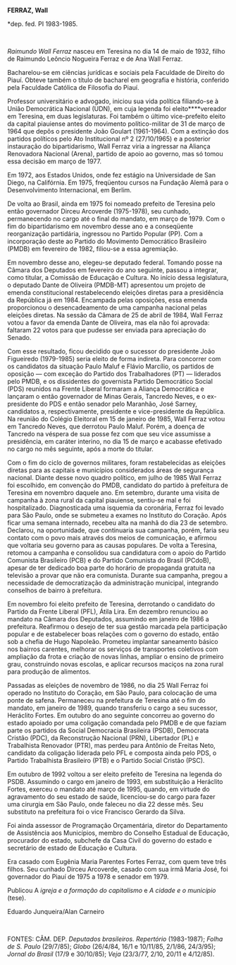 **FERRAZ, Wall**

\*dep. fed. PI 1983-1985.

 

*Raimundo Wall Ferraz* nasceu em Teresina no dia 14 de maio de 1932,
filho de Raimundo Leôncio Nogueira Ferraz e de Ana Wall Ferraz.

Bacharelou-se em ciências jurídicas e sociais pela Faculdade de Direito
do Piauí. Obteve também o título de bacharel em geografia e história,
conferido pela Faculdade Católica de Filosofia do Piauí.

Professor universitário e advogado, iniciou sua vida política
filiando-se à União Democrática Nacional (UDN), em cuja legenda foi
eleito****vereador em Teresina, em duas legislaturas. Foi também o
último vice-prefeito eleito da capital piauiense antes do movimento
político-militar de 31 de março de 1964 que depôs o presidente João
Goulart (1961-1964). Com a extinção dos partidos políticos pelo Ato
Institucional nº 2 (27/10/1965) e a posterior instauração do
bipartidarismo, Wall Ferraz viria a ingressar na Aliança Renovadora
Nacional (Arena), partido de apoio ao governo, mas só tomou essa decisão
em março de 1977.

Em 1972, aos Estados Unidos, onde fez estágio na Universidade de San
Diego, na Califórnia. Em 1975, freqüentou cursos na Fundação Alemã para
o Desenvolvimento Internacional, em Berlim.

De volta ao Brasil, ainda em 1975 foi nomeado prefeito de Teresina pelo
então governador Dirceu Arcoverde (1975-1978), seu cunhado, permanecendo
no cargo até o final do mandato, em março de 1979. Com o fim do
bipartidarismo em novembro desse ano e a conseqüente reorganização
partidária, ingressou no Partido Popular (PP). Com a incorporação deste
ao Partido do Movimento Democrático Brasileiro (PMDB) em fevereiro de
1982, filiou-se a essa agremiação.

Em novembro desse ano, elegeu-se deputado federal. Tomando posse na
Câmara dos Deputados em fevereiro do ano seguinte, passou a integrar,
como titular, a Comissão de Educação e Cultura. No início dessa
legislatura, o deputado Dante de Oliveira (PMDB-MT) apresentou um
projeto de emenda constitucional restabelecendo eleições diretas para a
presidência da República já em 1984. Encampada pelas oposições, essa
emenda proporcionou o desencadeamento de uma campanha nacional pelas
eleições diretas. Na sessão da Câmara de 25 de abril de 1984, Wall
Ferraz votou a favor da emenda Dante de Oliveira, mas ela não foi
aprovada: faltaram 22 votos para que pudesse ser enviada para apreciação
do Senado.

Com esse resultado, ficou decidido que o sucessor do presidente João
Figueiredo (1979-1985) seria eleito de forma indireta. Para concorrer
com os candidatos da situação Paulo Maluf e Flávio Marcílio, os partidos
de oposição — com exceção do Partido dos Trabalhadores (PT) — liderados
pelo PMDB, e os dissidentes do governista Partido Democrático Social
(PDS) reunidos na Frente Liberal formaram a Aliança Democrática e
lançaram o então governador de Minas Gerais, Tancredo Neves, e o
ex-presidente do PDS e então senador pelo Maranhão, José Sarney,
candidatos a, respectivamente, presidente e vice-presidente da
República. Na reunião do Colégio Eleitoral em 15 de janeiro de 1985,
Wall Ferraz votou em Tancredo Neves, que derrotou Paulo Maluf. Porém, a
doença de Tancredo na véspera de sua posse fez com que seu vice
assumisse a presidência, em caráter interino, no dia 15 de março e
acabasse efetivado no cargo no mês seguinte, após a morte do titular.

Com o fim do ciclo de governos militares, foram restabelecidas as
eleições diretas para as capitais e municípios considerados áreas de
segurança nacional. Diante desse novo quadro político, em julho de 1985
Wall Ferraz foi escolhido, em convenção do PMDB, candidato do partido à
prefeitura de Teresina em novembro daquele ano. Em setembro, durante uma
visita de campanha à zona rural da capital piauiense, sentiu-se mal e
foi hospitalizado. Diagnosticada uma isquemia da coronária, Ferraz foi
levado para São Paulo, onde se submeteu a exames no Instituto do
Coração. Após ficar uma semana internado, recebeu alta na manhã do dia
23 de setembro. Declarou, na oportunidade, que continuaria sua campanha,
porém, faria seu contato com o povo mais através dos meios de
comunicação, e afirmou que voltaria seu governo para as causas
populares. De volta a Teresina, retomou a campanha e consolidou sua
candidatura com o apoio do Partido Comunista Brasileiro (PCB) e do
Partido Comunista do Brasil (PCdoB), apesar de ter dedicado boa parte do
horário de propaganda gratuita na televisão a provar que não era
comunista. Durante sua campanha, pregou a necessidade de democratização
da administração municipal, integrando conselhos de bairro à prefeitura.

Em novembro foi eleito prefeito de Teresina, derrotando o candidato do
Partido da Frente Liberal (PFL), Átila Lira. Em dezembro renunciou ao
mandato na Câmara dos Deputados, assumindo em janeiro de 1986 a
prefeitura. Reafirmou o desejo de ter sua gestão marcada pela
participação popular e de estabelecer boas relações com o governo do
estado, então sob a chefia de Hugo Napoleão. Prometeu implantar
saneamento básico nos bairros carentes, melhorar os serviços de
transportes coletivos com ampliação da frota e criação de novas linhas,
ampliar o ensino de primeiro grau, construindo novas escolas, e aplicar
recursos maciços na zona rural para produção de alimentos.

Passadas as eleições de novembro de 1986, no dia 25 Wall Ferraz foi
operado no Instituto do Coração, em São Paulo, para colocação de uma
ponte de safena. Permaneceu na prefeitura de Teresina até o fim do
mandato, em janeiro de 1989, quando transferiu o cargo a seu sucessor,
Heráclito Fortes. Em outubro do ano seguinte concorreu ao governo do
estado apoiado por uma coligação comandada pelo PMDB e de que faziam
parte os partidos da Social Democracia Brasileira (PSDB), Democrata
Cristão (PDC), da Reconstrução Nacional (PRN), Libertador (PL) e
Trabalhista Renovador (PTR), mas perdeu para Antônio de Freitas Neto,
candidato da coligação liderada pelo PFL e composta ainda pelo PDS, o
Partido Trabalhista Brasileiro (PTB) e o Partido Social Cristão (PSC).

Em outubro de 1992 voltou a ser eleito prefeito de Teresina na legenda
do PSDB. Assumindo o cargo em janeiro de 1993, em substituição a
Heráclito Fortes, exerceu o mandato até março de 1995, quando, em
virtude do agravamento do seu estado de saúde, licenciou-se do cargo
para fazer uma cirurgia em São Paulo, onde faleceu no dia 22 desse mês.
Seu substituto na prefeitura foi o vice Francisco Gerardo da Silva.

Foi ainda assessor de Programação Orçamentária, diretor do Departamento
de Assistência aos Municípios, membro do Conselho Estadual de Educação,
procurador do estado, subchefe da Casa Civil do governo do estado e
secretário de estado de Educação e Cultura.

Era casado com Eugênia Maria Parentes Fortes Ferraz, com quem teve três
filhos. Seu cunhado Dirceu Arcoverde, casado com sua irmã Maria José,
foi governador do Piauí de 1975 a 1978 e senador em 1979.

Publicou A *igreja e a formação do capitalismo* e *A cidade e o
município* (tese).

Eduardo Junqueira/Alan Carneiro

 

FONTES: CÂM. DEP. *Deputados brasileiros. Repertório* (1983-1987);
*Folha de S. Paulo* (29/7/85); *Globo* (26/4/84, 16/1 e 10/11/85,
2/1/86, 24/3/95); *Jornal do Brasil* (17/9 e 30/10/85); *Veja* (23/3/77,
2/10, 20/11 e 4/12/85).

 
